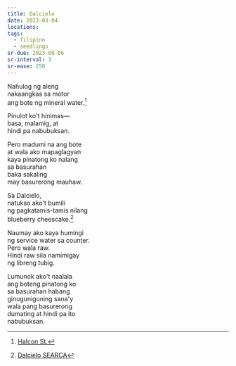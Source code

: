 ```yaml
---
title: Dalcielo
date: 2023-03-04
locations: 
tags:
  - filipino
  - seedlings
sr-due: 2023-08-06
sr-interval: 3
sr-ease: 250
---
```

Nahulog ng aleng  
nakaangkas sa motor  
ang bote ng mineral water.[^1]  

Pinulot ko't hinimas—  
basa, malamig, at  
hindi pa nabubuksan.  

Pero madumi na ang bote  
at wala ako mapaglagyan  
kaya pinatong ko nalang  
sa basurahan  
baka sakaling  
may basurerong mauhaw.  

Sa Dalcielo,  
natukso ako't bumili  
ng pagkatamis-tamis nilang  
blueberry cheescake.[^2]  

Naumay ako kaya humingi  
ng service water sa counter.  
Pero wala raw.  
Hindi raw sila namimigay  
ng libreng tubig.  

Lumunok ako't naalala  
ang boteng pinatong ko  
sa basurahan habang  
ginuguniguning sana'y  
wala pang basurerong  
dumating at hindi pa ito  
nabubuksan.  

[^1]: [Halcon St.](geo:14.172609,121.242797)
[^2]: [Dalcielo SEARCA](geo:14.1617844,121.2402755)